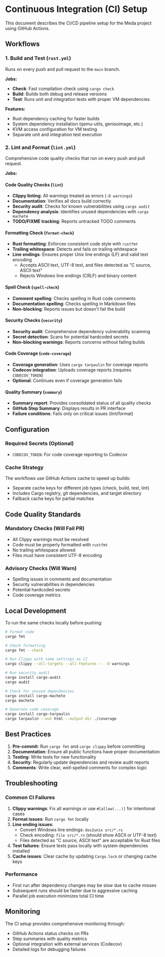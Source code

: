 # Continuous Integration (CI) Setup

This document describes the CI/CD pipeline setup for the Meda project using GitHub Actions.

## Workflows

### 1. Build and Test (`rust.yml`)

Runs on every push and pull request to the `main` branch.

**Jobs:**
- **Check**: Fast compilation check using `cargo check`
- **Build**: Builds both debug and release versions
- **Test**: Runs unit and integration tests with proper VM dependencies

**Features:**
- Rust dependency caching for faster builds
- System dependency installation (qemu-utils, genisoimage, etc.)
- KVM access configuration for VM testing
- Separate unit and integration test execution

### 2. Lint and Format (`lint.yml`)

Comprehensive code quality checks that run on every push and pull request.

**Jobs:**

#### Code Quality Checks (`lint`)
- **Clippy linting**: All warnings treated as errors (`-D warnings`)
- **Documentation**: Verifies all docs build correctly
- **Security audit**: Checks for known vulnerabilities using `cargo audit`
- **Dependency analysis**: Identifies unused dependencies with `cargo machete`
- **TODO/FIXME tracking**: Reports untracked TODO comments

#### Formatting Check (`format-check`)
- **Rust formatting**: Enforces consistent code style with `rustfmt`
- **Trailing whitespace**: Detects and fails on trailing whitespace
- **Line endings**: Ensures proper Unix line endings (LF) and valid text encoding
  - Accepts ASCII text, UTF-8 text, and files detected as "C source, ASCII text"
  - Rejects Windows line endings (CRLF) and binary content

#### Spell Check (`spell-check`)
- **Comment spelling**: Checks spelling in Rust code comments
- **Documentation spelling**: Checks spelling in Markdown files
- **Non-blocking**: Reports issues but doesn't fail the build

#### Security Checks (`security`)
- **Security audit**: Comprehensive dependency vulnerability scanning
- **Secret detection**: Scans for potential hardcoded secrets
- **Non-blocking warnings**: Reports concerns without failing builds

#### Code Coverage (`code-coverage`)
- **Coverage generation**: Uses `cargo tarpaulin` for coverage reports
- **Codecov integration**: Uploads coverage reports (requires `CODECOV_TOKEN`)
- **Optional**: Continues even if coverage generation fails

#### Quality Summary (`summary`)
- **Summary report**: Provides consolidated status of all quality checks
- **GitHub Step Summary**: Displays results in PR interface
- **Failure conditions**: Fails only on critical issues (lint/format)

## Configuration

### Required Secrets (Optional)
- `CODECOV_TOKEN`: For code coverage reporting to Codecov

### Cache Strategy
The workflows use GitHub Actions cache to speed up builds:
- Separate cache keys for different job types (check, build, test, lint)
- Includes Cargo registry, git dependencies, and target directory
- Fallback cache keys for partial matches

## Code Quality Standards

### Mandatory Checks (Will Fail PR)
- All Clippy warnings must be resolved
- Code must be properly formatted with `rustfmt`
- No trailing whitespace allowed
- Files must have consistent UTF-8 encoding

### Advisory Checks (Will Warn)
- Spelling issues in comments and documentation
- Security vulnerabilities in dependencies
- Potential hardcoded secrets
- Code coverage metrics

## Local Development

To run the same checks locally before pushing:

```bash
# Format code
cargo fmt

# Check formatting
cargo fmt --check

# Run Clippy with same settings as CI
cargo clippy --all-targets --all-features -- -D warnings

# Run security audit
cargo install cargo-audit
cargo audit

# Check for unused dependencies
cargo install cargo-machete
cargo machete

# Generate code coverage
cargo install cargo-tarpaulin
cargo tarpaulin --out html --output-dir ./coverage
```

## Best Practices

1. **Pre-commit**: Run `cargo fmt` and `cargo clippy` before committing
2. **Documentation**: Ensure all public functions have proper documentation
3. **Testing**: Write tests for new functionality
4. **Security**: Regularly update dependencies and review audit reports
5. **Comments**: Write clear, well-spelled comments for complex logic

## Troubleshooting

### Common CI Failures

1. **Clippy warnings**: Fix all warnings or use `#[allow(...)]` for intentional cases
2. **Format issues**: Run `cargo fmt` locally
3. **Line ending issues**: 
   - Convert Windows line endings: `dos2unix src/*.rs`
   - Check encoding: `file src/*.rs` (should show ASCII or UTF-8 text)
   - Files detected as "C source, ASCII text" are acceptable for Rust files
4. **Test failures**: Ensure tests pass locally with system dependencies installed
5. **Cache issues**: Clear cache by updating `Cargo.lock` or changing cache keys

### Performance

- First run after dependency changes may be slow due to cache misses
- Subsequent runs should be faster due to aggressive caching
- Parallel job execution minimizes total CI time

## Monitoring

The CI setup provides comprehensive monitoring through:
- GitHub Actions status checks on PRs
- Step summaries with quality metrics
- Optional integration with external services (Codecov)
- Detailed logs for debugging failures